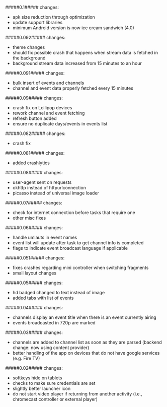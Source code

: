 #####0.1#####
changes:

 - apk size reduction through optimization
 - update support libraries
 - minimum Android version is now ice cream sandwich (4.0)

#####0.092#####
changes:

 - theme changes
 - should fix possible crash that happens when stream data is fetched in the background
 - background stream data increased from 15 minutes to an hour

#####0.091#####
changes:

- bulk insert of events and channels
- channel and event data properly fetched every 15 minutes

#####0.09#####
changes:

 - crash fix on Lollipop devices
 - rework channel and event fetching
 - refresh button added
 - ensure no duplicate days/events in events list

#####0.082#####
changes:

 - crash fix

#####0.081#####
changes:

 - added crashlytics

#####0.08#####
changes:

 - user-agent sent on requests
 - okhttp instead of httpurlconnection
 - picasso instead of universal image loader

#####0.07#####
changes:

 - check for internet connection before tasks that require one
 - other misc fixes

#####0.06#####
changes:

 - handle umlauts in event names
 - event list will update after task to get channel info is completed
 - flags to indicate event broadcast language if applicable

#####0.051#####
changes:

 - fixes crashes regarding mini controller when switching fragments
 - small layout changes

#####0.05#####
changes:

 - hd badged changed to text instead of image
 - added tabs with list of events

#####0.04#####
changes:

 - channels display an event title when there is an event currently airing
 - events broadcasted in 720p are marked

#####0.03#####
changes:

 - channels are added to channel list as soon as they are parsed (backend change: now using content provider)
 - better handling of the app on devices that do not have google services (e.g. Fire TV)

#####0.02#####
changes:

 - softkeys hide on tablets
 - checks to make sure credentials are set
 - slightly better launcher icon
 - do not start video player if returning from another activity (i.e., chromecast controller or external player)
